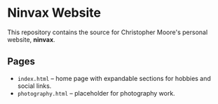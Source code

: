 # Ninvax Website

This repository contains the source for Christopher Moore's personal website, **ninvax**.

## Pages
- `index.html` – home page with expandable sections for hobbies and social links.
- `photography.html` – placeholder for photography work.